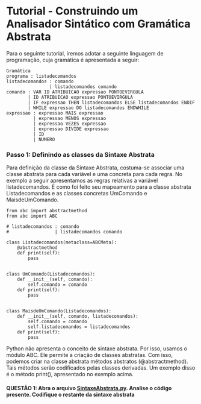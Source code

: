# Tutorial - Construindo um Analisador Sintático com Gramática Abstrata

Para o seguinte tutorial, iremos adotar a seguinte linguagem de programação, cuja gramática é apresentada a seguir:

```
Gramática
programa : listadecomandos
listadecomandos : comando
                | listadecomandos comando
comando : VAR ID ATRIBUICAO expressao PONTOEVIRGULA
        | ID ATRIBUICAO expressao PONTOEVIRGULA
        | IF expressao THEN listadecomandos ELSE listadecomandos ENDIF
        | WHILE expressao DO listadecomandos ENDWHILE
expressao : expressao MAIS expressao
          | expressao MENOS expressao
          | expressao VEZES expressao
          | expressao DIVIDE expressao
          | ID
          | NUMERO
```

### Passo 1: Definindo as classes da Sintaxe Abstrata
Para definição da classe da Sintaxe Abstrata, costuma-se associar uma classe abstrata para cada variável e uma concreta para cada regra. No exemplo a seguir apresentamos as regras relativas a variável listadecomandos. E como foi feito seu mapeamento para a classe abstrata Listadecomandos e as classes concretas UmComando e MaisdeUmComando.


```
from abc import abstractmethod
from abc import ABC

# listadecomandos : comando
#                 | listadecomandos comando

class Listadecomandos(metaclass=ABCMeta):
    @abstractmethod
    def print(self):
        pass


class UmComando(Listadecomandos):
    def __init__(self, comando):
        self.comando = comando
    def print(self):
        pass


class MaisdeUmComando(Listadecomandos):
    def __init__(self, comando, listadecomandos):
        self.comando = comando
        self.listadecomandos = listadecomandos
    def print(self):
        pass
```

Python não apresenta o conceito de sintaxe abstrata. Por isso, usamos o módulo ABC. Ele permite a criação de classes abstratas. Com isso, podemos criar na classe abstrata métodos abstratos (@abstractmethod). Tais métodos serão codificados pelas classes derivadas. Um exemplo disso é o método print(), apresentado no exemplo acima. 


#### **QUESTÃO 1: Abra o arquivo [SintaxeAbstrata.py](https://github.com/andreluisms/alumesi-tutoriais/blob/main/lft/2022.2/Tutoriais/Sintaxe%20Abstrata/SintaxeAbstrata.py). Analise o código presente. Codifique o restante da sintaxe abstrata** 